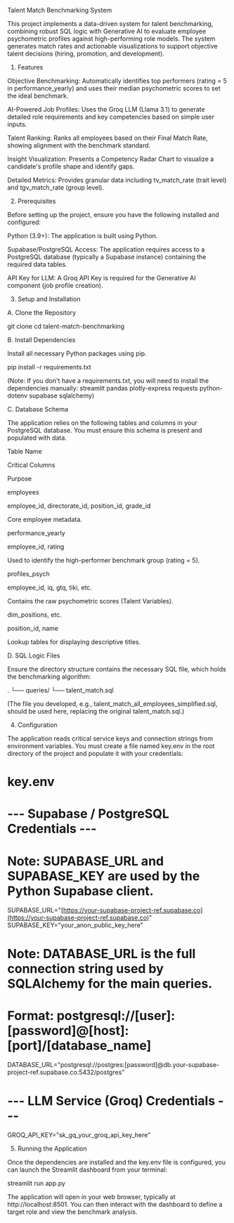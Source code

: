 Talent Match Benchmarking System

This project implements a data-driven system for talent benchmarking, combining robust SQL logic with Generative AI to evaluate employee psychometric profiles against high-performing role models. The system generates match rates and actionable visualizations to support objective talent decisions (hiring, promotion, and development).

1. Features

Objective Benchmarking: Automatically identifies top performers (rating = 5 in performance_yearly) and uses their median psychometric scores to set the ideal benchmark.

AI-Powered Job Profiles: Uses the Groq LLM (Llama 3.1) to generate detailed role requirements and key competencies based on simple user inputs.

Talent Ranking: Ranks all employees based on their Final Match Rate, showing alignment with the benchmark standard.

Insight Visualization: Presents a Competency Radar Chart to visualize a candidate's profile shape and identify gaps.

Detailed Metrics: Provides granular data including tv_match_rate (trait level) and tgv_match_rate (group level).

2. Prerequisites

Before setting up the project, ensure you have the following installed and configured:

Python (3.9+): The application is built using Python.

Supabase/PostgreSQL Access: The application requires access to a PostgreSQL database (typically a Supabase instance) containing the required data tables.

API Key for LLM: A Groq API Key is required for the Generative AI component (job profile creation).

3. Setup and Installation

A. Clone the Repository

git clone <your-repository-url>
cd talent-match-benchmarking


B. Install Dependencies

Install all necessary Python packages using pip.

pip install -r requirements.txt


(Note: If you don't have a requirements.txt, you will need to install the dependencies manually: streamlit pandas plotly-express requests python-dotenv supabase sqlalchemy)

C. Database Schema

The application relies on the following tables and columns in your PostgreSQL database. You must ensure this schema is present and populated with data.

Table Name

Critical Columns

Purpose

employees

employee_id, directorate_id, position_id, grade_id

Core employee metadata.

performance_yearly

employee_id, rating

Used to identify the high-performer benchmark group (rating = 5).

profiles_psych

employee_id, iq, gtq, tiki, etc.

Contains the raw psychometric scores (Talent Variables).

dim_positions, etc.

position_id, name

Lookup tables for displaying descriptive titles.

D. SQL Logic Files

Ensure the directory structure contains the necessary SQL file, which holds the benchmarking algorithm:

.
└── queries/
    └── talent_match.sql


(The file you developed, e.g., talent_match_all_employees_simplified.sql, should be used here, replacing the original talent_match.sql.)

4. Configuration

The application reads critical service keys and connection strings from environment variables. You must create a file named key.env in the root directory of the project and populate it with your credentials:

# key.env

# --- Supabase / PostgreSQL Credentials ---
# Note: SUPABASE_URL and SUPABASE_KEY are used by the Python Supabase client.
SUPABASE_URL="[https://your-supabase-project-ref.supabase.co](https://your-supabase-project-ref.supabase.co)"
SUPABASE_KEY="your_anon_public_key_here"

# Note: DATABASE_URL is the full connection string used by SQLAlchemy for the main queries.
# Format: postgresql://[user]:[password]@[host]:[port]/[database_name]
DATABASE_URL="postgresql://postgres:[password]@db.your-supabase-project-ref.supabase.co:5432/postgres"

# --- LLM Service (Groq) Credentials ---
GROQ_API_KEY="sk_gq_your_groq_api_key_here"


5. Running the Application

Once the dependencies are installed and the key.env file is configured, you can launch the Streamlit dashboard from your terminal:

streamlit run app.py


The application will open in your web browser, typically at http://localhost:8501. You can then interact with the dashboard to define a target role and view the benchmark analysis.
